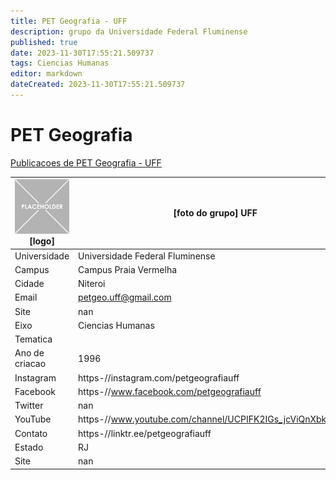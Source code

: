 ```yaml
---
title: PET Geografia - UFF
description: grupo da Universidade Federal Fluminense
published: true
date: 2023-11-30T17:55:21.509737
tags: Ciencias Humanas
editor: markdown
dateCreated: 2023-11-30T17:55:21.509737
---
```


# PET Geografia

[Publicacoes de PET Geografia - UFF](/atividade/51PETGeografiaUFF/feed.md)

| ![placeholder.png](/placeholder.png) [logo] | [foto do grupo] UFF         |
| ------------------------------------------- | ------------------------------------------------- |
| Universidade                                | Universidade Federal Fluminense      |
| Campus                                      | Campus Praia Vermelha            |
| Cidade                                      | Niteroi             |
| Email                                       | petgeo.uff@gmail.com             |
| Site                                        | nan              |
| Eixo                                        | Ciencias Humanas              |
| Tematica                                    |           |
| Ano de criacao                              | 1996        |
| Instagram                                   | https-//instagram.com/petgeografiauff         |
| Facebook                                    | https-//www.facebook.com/petgeografiauff          |
| Twitter                                     | nan           |
| YouTube                                     | https-//www.youtube.com/channel/UCPIFK2IGs_jcViQnXbkmOdQ           |
| Contato                                     | https-//linktr.ee/petgeografiauff         |
| Estado                                      |  RJ            |
| Site                                        | nan |
